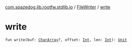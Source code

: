 [com.spazedog.lib.rootfw.stdlib.io](../index.md) / [FileWriter](index.md) / [write](.)

# write

`fun write(buf: `[`CharArray`](https://kotlinlang.org/api/latest/jvm/stdlib/kotlin/-char-array/index.html)`?, offset: `[`Int`](https://kotlinlang.org/api/latest/jvm/stdlib/kotlin/-int/index.html)`, len: `[`Int`](https://kotlinlang.org/api/latest/jvm/stdlib/kotlin/-int/index.html)`): `[`Unit`](https://kotlinlang.org/api/latest/jvm/stdlib/kotlin/-unit/index.html)